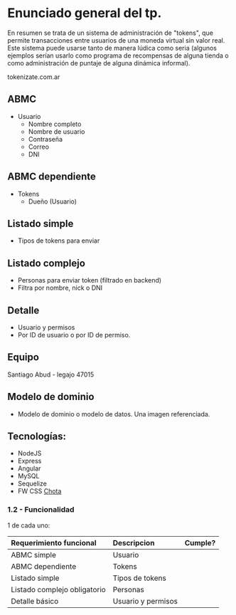 # Enunciado general del tp.

En resumen se trata de un sistema de administración de "tokens", que permite transacciones entre usuarios de una moneda virtual sin valor real. Este sistema puede usarse tanto de manera lúdica como seria (algunos ejemplos serían usarlo como programa de recompensas de alguna tienda o como administración de puntaje de alguna dinámica informal).

tokenizate.com.ar

## ABMC
- Usuario
  - Nombre completo
  - Nombre de usuario
  - Contraseña
  - Correo
  - DNI
## ABMC dependiente
- Tokens
  - Dueño (Usuario)
## Listado simple
- Tipos de tokens para enviar
## Listado complejo
- Personas para enviar token (filtrado en backend)
- Filtra por nombre, nick o DNI
## Detalle
- Usuario y permisos
- Por ID de usuario o por ID de permiso.
## Equipo
Santiago Abud - legajo 47015
## Modelo de dominio


  * Modelo de dominio o modelo de datos. Una imagen referenciada.

## Tecnologías:
- NodeJS
- Express
- Angular
- MySQL
- Sequelize
- FW CSS [Chota](https://jenil.github.io/chota/)

### 1.2 - Funcionalidad

1 de cada uno:

|Requerimiento funcional|Descripcion|Cumple?|
|:-|:-|-|
|ABMC simple|Usuario|
|ABMC dependiente|Tokens|
|Listado simple|Tipos de tokens|
|Listado complejo obligatorio|Personas|
|Detalle básico|Usuario y permisos|

